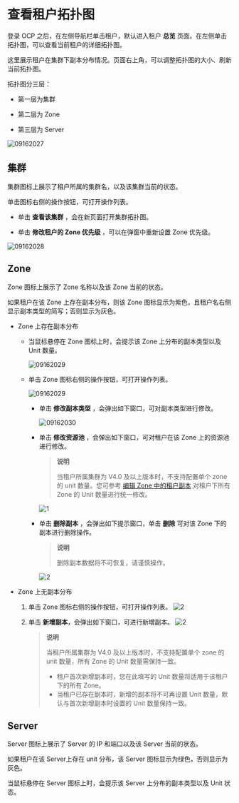 # 查看租户拓扑图

登录 OCP 之后，在左侧导航栏单击租户，默认进入租户 **总览** 页面。在左侧单击拓扑图，可以查看当前租户的详细拓扑图。

这里展示租户在集群下副本分布情况。页面右上角，可以调整拓扑图的大小、刷新当前拓扑图。

拓扑图分三层：

* 第一层为集群

* 第二层为 Zone

* 第三层为 Server

![09162027](https://obbusiness-private.oss-cn-shanghai.aliyuncs.com/doc/img/ocp/%E6%9F%A5%E7%9C%8B%E6%8B%93%E6%89%91%E5%9B%BE.png)

## 集群

集群图标上展示了租户所属的集群名，以及该集群当前的状态。

单击图标右侧的操作按钮，可打开操作列表。

* 单击 **查看该集群** ，会在新页面打开集群拓扑图。

* 单击 **修改租户的 Zone 优先级** ，可以在弹窗中重新设置 Zone 优先级。

![09162028](https://help-static-aliyun-doc.aliyuncs.com/assets/img/zh-CN/3260562361/p327427.png)

## Zone

Zone 图标上展示了 Zone 名称以及该 Zone 当前的状态。

如果租户在该 Zone 上存在副本分布，则该 Zone 图标显示为紫色，且租户名右侧显示副本类型的简写；否则显示为灰色。

* Zone 上存在副本分布

  * 当鼠标悬停在 Zone 图标上时，会提示该 Zone 上分布的副本类型以及 Unit 数量。

    ![09162029](https://help-static-aliyun-doc.aliyuncs.com/assets/img/zh-CN/4260562361/p327431.png)
  
  * 单击 Zone 图标右侧的操作按钮，可打开操作列表。

    ![09162029](https://help-static-aliyun-doc.aliyuncs.com/assets/img/zh-CN/4260562361/p327429.png)
  
    * 单击 **修改副本类型** ，会弹出如下窗口，可对副本类型进行修改。

      ![09162030](https://help-static-aliyun-doc.aliyuncs.com/assets/img/zh-CN/4260562361/p327432.png)

    * 单击 **修改资源池** ，会弹出如下窗口，可对租户在该 Zone 上的资源池进行修改。
  
      > **说明**
      >
      > 当租户所属集群为 V4.0 及以上版本时，不支持配置单个 zone 的 unit 数量。您可参考 [编辑 Zone 中的租户副本](2.manage-basic-tenant-operations/9.edit-a-zone.md) 对租户下所有 Zone 的 Unit 数量进行统一修改。
  
      ![1](https://obbusiness-private.oss-cn-shanghai.aliyuncs.com/doc/img/ocp/%E4%BF%AE%E6%94%B9%E8%B5%84%E6%BA%90%E6%B1%A0.png)

    * 单击 **删除副本** ，会弹出如下提示窗口，单击 **删除** 可对该 Zone 下的副本进行删除操作。

      > **说明**
      >
      > 删除副本数据将不可恢复，请谨慎操作。
  
      ![2](https://obbusiness-private.oss-cn-shanghai.aliyuncs.com/doc/img/ocp/%E5%88%A0%E9%99%A4%E5%89%AF%E6%9C%AC.png)

* Zone 上无副本分布
  1. 单击 Zone 图标右侧的操作按钮，可打开操作列表。
    ![2](https://obbusiness-private.oss-cn-shanghai.aliyuncs.com/doc/img/ocp/%E6%96%B0%E5%A2%9E%E5%89%AF%E6%9C%AC2.png)

  2. 单击 **新增副本**，会弹出如下窗口，可进行新增副本。
    ![2](https://obbusiness-private.oss-cn-shanghai.aliyuncs.com/doc/img/ocp/%E6%96%B0%E5%A2%9E%E5%89%AF%E6%9C%AC3.png)

      > **说明**
      >
      > 当租户所属集群为 V4.0 及以上版本时，不支持配置单个 zone 的 unit 数量，所有 Zone 的 Unit 数量需保持一致。<ul><li>租户首次新增副本时，您在此填写的 Unit 数量将适用于该租户下的所有 Zone。</li><li>当租户已存在副本时，新增的副本将不可再设置 Unit 数量，默认与首次新增副本时设置的 Unit 数量保持一致。

## Server

Server 图标上展示了 Server 的 IP 和端口以及该 Server 当前的状态。

如果租户在该 Server上存在 unit 分布，该 Server 图标显示为绿色，否则显示为灰色。

当鼠标悬停在 Server 图标上时，会提示该 Server 上分布的副本类型以及 Unit 状态。
